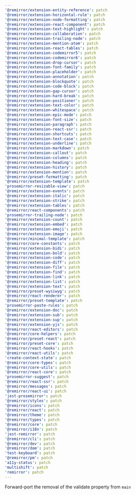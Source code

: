 ```yaml
---
'@remirror/extension-entity-reference': patch
'@remirror/extension-horizontal-rule': patch
'@remirror/extension-node-formatting': patch
'@remirror/extension-react-component': patch
'@remirror/extension-text-highlight': patch
'@remirror/extension-collaboration': patch
'@remirror/extension-trailing-node': patch
'@remirror/extension-mention-atom': patch
'@remirror/extension-react-tables': patch
'@remirror/extension-codemirror5': patch
'@remirror/extension-codemirror6': patch
'@remirror/extension-drop-cursor': patch
'@remirror/extension-font-family': patch
'@remirror/extension-placeholder': patch
'@remirror/extension-annotation': patch
'@remirror/extension-blockquote': patch
'@remirror/extension-code-block': patch
'@remirror/extension-gap-cursor': patch
'@remirror/extension-hard-break': patch
'@remirror/extension-positioner': patch
'@remirror/extension-text-color': patch
'@remirror/extension-whitespace': patch
'@remirror/extension-epic-mode': patch
'@remirror/extension-font-size': patch
'@remirror/extension-paragraph': patch
'@remirror/extension-react-ssr': patch
'@remirror/extension-shortcuts': patch
'@remirror/extension-text-case': patch
'@remirror/extension-underline': patch
'@remirror/extension-markdown': patch
'@remirror/extension-callout': patch
'@remirror/extension-columns': patch
'@remirror/extension-heading': patch
'@remirror/extension-history': patch
'@remirror/extension-mention': patch
'@remirror/preset-formatting': patch
'@remirror/extension-template': patch
'prosemirror-resizable-view': patch
'@remirror/extension-events': patch
'@remirror/extension-italic': patch
'@remirror/extension-strike': patch
'@remirror/extension-tables': patch
'@remirror/react-components': patch
'prosemirror-trailing-node': patch
'@remirror/extension-count': patch
'@remirror/extension-embed': patch
'@remirror/extension-emoji': patch
'@remirror/extension-image': patch
'@remirror/minimal-template': patch
'@remirror/core-constants': patch
'@remirror/extension-bidi': patch
'@remirror/extension-bold': patch
'@remirror/extension-code': patch
'@remirror/extension-diff': patch
'@remirror/extension-file': patch
'@remirror/extension-find': patch
'@remirror/extension-link': patch
'@remirror/extension-list': patch
'@remirror/extension-text': patch
'@remirror/preset-wysiwyg': patch
'@remirror/react-renderer': patch
'@remirror/preset-template': patch
'prosemirror-paste-rules': patch
'@remirror/extension-doc': patch
'@remirror/extension-sub': patch
'@remirror/extension-sup': patch
'@remirror/extension-yjs': patch
'@remirror/react-editors': patch
'@remirror/core-helpers': patch
'@remirror/preset-react': patch
'@remirror/preset-core': patch
'@remirror/react-hooks': patch
'@remirror/react-utils': patch
'create-context-state': patch
'@remirror/core-types': patch
'@remirror/core-utils': patch
'@remirror/react-core': patch
'prosemirror-suggest': patch
'@remirror/react-ssr': patch
'@remirror/messages': patch
'@remirror/react-ui': patch
'jest-prosemirror': patch
'@remirror/styles': patch
'@remirror/icons': patch
'@remirror/react': patch
'@remirror/theme': patch
'@remirror/types': patch
'@remirror/core': patch
'@remirror/i18n': patch
'jest-remirror': patch
'@remirror/cli': patch
'@remirror/dev': patch
'@remirror/dom': patch
'test-keyboard': patch
'@remirror/pm': patch
'a11y-status': patch
'multishift': patch
'remirror': patch
---
```


Forward-port the removal of the validate property from `main`

